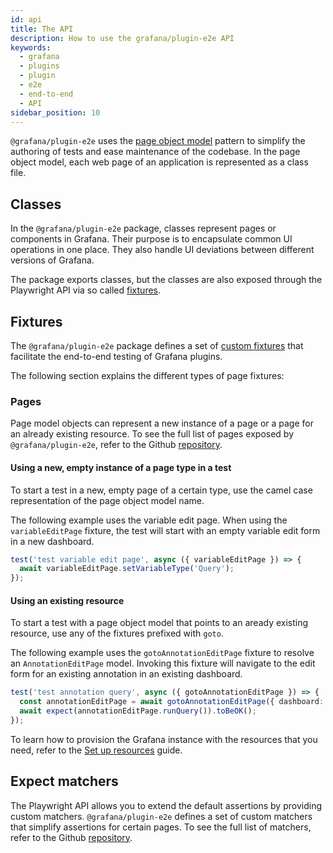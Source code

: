 ```yaml
---
id: api
title: The API
description: How to use the grafana/plugin-e2e API
keywords:
  - grafana
  - plugins
  - plugin
  - e2e
  - end-to-end
  - API
sidebar_position: 10
---
```


`@grafana/plugin-e2e` uses the [page object model](https://playwright.dev/docs/pom) pattern to simplify the authoring of tests and ease maintenance of the codebase. In the page object model, each web page of an application is represented as a class file.

## Classes

In the `@grafana/plugin-e2e` package, classes represent pages or components in Grafana. Their purpose is to encapsulate common UI operations in one place. They also handle UI deviations between different versions of Grafana.

The package exports classes, but the classes are also exposed through the Playwright API via so called [fixtures](https://playwright.dev/docs/test-fixtures).

## Fixtures

The `@grafana/plugin-e2e` package defines a set of [custom fixtures](https://github.com/grafana/plugin-tools/blob/main/packages/plugin-e2e/src/types.ts/#L21-L258) that facilitate the end-to-end testing of Grafana plugins. 

The following section explains the different types of page fixtures:

### Pages

Page model objects can represent a new instance of a page or a page for an already existing resource. To see the full list of pages exposed by `@grafana/plugin-e2e`, refer to the Github [repository](https://github.com/grafana/plugin-tools/tree/main/packages/plugin-e2e/src/models/pages).

#### Using a new, empty instance of a page type in a test

To start a test in a new, empty page of a certain type, use the camel case representation of the page object model name.

The following example uses the variable edit page. When using the `variableEditPage` fixture, the test will start with an empty variable edit form in a new dashboard.

```ts
test('test variable edit page', async ({ variableEditPage }) => {
  await variableEditPage.setVariableType('Query');
});
```

#### Using an existing resource

To start a test with a page object model that points to an aready existing resource, use any of the fixtures prefixed with `goto`.

The following example uses the `gotoAnnotationEditPage` fixture to resolve an `AnnotationEditPage` model. Invoking this fixture will navigate to the edit form for an existing annotation in an existing dashboard.

```ts
test('test annotation query', async ({ gotoAnnotationEditPage }) => {
  const annotationEditPage = await gotoAnnotationEditPage({ dashboard: { uid: 'trlxrdZVk' }, id: '1' });
  await expect(annotationEditPage.runQuery()).toBeOK();
});
```

To learn how to provision the Grafana instance with the resources that you need, refer to the [Set up resources](./setup-resources.md) guide.

## Expect matchers

The Playwright API allows you to extend the default assertions by providing custom matchers. `@grafana/plugin-e2e` defines a set of custom matchers that simplify assertions for certain pages. To see the full list of matchers, refer to the Github [repository](https://github.com/grafana/plugin-tools/tree/main/packages/plugin-e2e/src/matchers).
